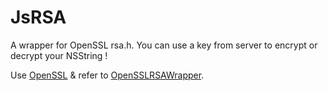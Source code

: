 JsRSA
=====

A wrapper for OpenSSL rsa.h. You can use a key from server to encrypt or decrypt your NSString !

Use [OpenSSL](https://github.com/x2on/OpenSSL-for-iPhone) & refer to [OpenSSLRSAWrapper](https://github.com/reference/OpenSSLRSAWrapper).
